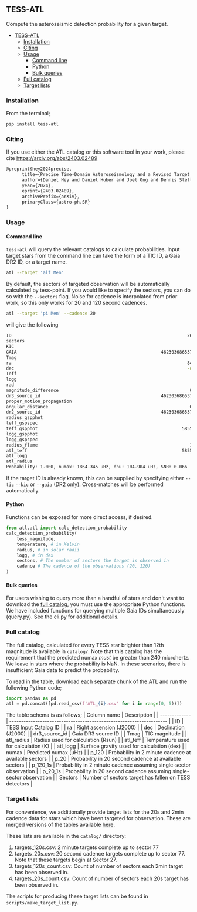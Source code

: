 ## TESS-ATL

Compute the asteroseismic detection probability for a given target.

- [TESS-ATL](#tess-atl)
  - [Installation](#installation)
  - [Citing](#citing)
  - [Usage](#usage)
    - [Command line](#command-line)
    - [Python](#python)
    - [Bulk queries](#bulk-queries)
  - [Full catalog](#full-catalog)
  - [Target lists](#target-lists)

### Installation

From the terminal;
```bash
pip install tess-atl
```


### Citing

If you use either the ATL catalog or this software tool in your work, please cite https://arxiv.org/abs/2403.02489
```tex
@preprint{hey2024precise,
      title={Precise Time-Domain Asteroseismology and a Revised Target List for TESS Solar-Like Oscillators}, 
      author={Daniel Hey and Daniel Huber and Joel Ong and Dennis Stello and Daniel Foreman-Mackey},
      year={2024},
      eprint={2403.02489},
      archivePrefix={arXiv},
      primaryClass={astro-ph.SR}
}
```
### Usage

#### Command line

`tess-atl` will query the relevant catalogs to calculate probabilities. Input target stars from the command line can take the form of a TIC ID, a Gaia DR2 ID, or a target name.

```bash
atl --target 'alf Men' 
```

By default, the sectors of targeted observation will be automatically calculated by tess-point. If you would like to specify the sectors, you can do so with the `--sectors` flag. Noise for cadence is interpolated from prior work, so this only works for 20 and 120 second cadences.

```bash
atl --target 'pi Men' --cadence 20
```
will give the following
```bash
ID                                                                   261136679
sectors                                                                     19
KIC                                                                       <NA>
GAIA                                                       4623036865373793408
Tmag                                                                    5.1054
ra                                                                   84.291188
dec                                                                  -80.46912
Teff                                                                    5992.1
logg                                                                    4.3589
rad                                                                    1.14889
magnitude_difference                                                  0.020912
dr3_source_id                                              4623036865373793408
proper_motion_propagation                                                 True
angular_distance                                                      0.122789
dr2_source_id                                              4623036865373793408
radius_gspphot                                                          1.2031
teff_gspspec                                                            6014.0
teff_gspphot                                                       5855.533203
logg_gspphot                                                            4.2235
logg_gspspec                                                              4.22
radius_flame                                                          1.204053
atl_teff                                                           5855.533203
atl_logg                                                                4.2235
atl_radius                                                              1.2031
Probability: 1.000, numax: 1864.345 uHz, dnu: 104.904 uHz, SNR: 0.066
```

If the target ID is already known, this can be supplied by specifying either `--tic` `--kic` or `--gaia` (DR2 only). Cross-matches will be performed automatically.

#### Python

Functions can be exposed for more direct access, if desired.

```python
from atl.atl import calc_detection_probability
calc_detection_probability(
    tess_magnitude,
    temperature, # in Kelvin
    radius, # in solar radii
    logg, # in dex
    sectors, # The number of sectors the target is observed in
    cadence # The cadence of the observations (20, 120)
)
```

#### Bulk queries

For users wishing to query more than a handful of stars and don't want to download the [full catalog](#full-catalog), you must use the appropriate Python functions. We have included functions for querying multiple Gaia IDs simultaneously (query.py). See the cli.py for additional details.

### Full catalog

The full catalog, calculated for every TESS star brighter than 12th magnitude is available in `catalog/`. Note that this catalog has the requirement that the predicted numax _must_ be greater than 240 microhertz. We leave in stars where the probability is NaN. In these scenarios, there is insufficient Gaia data to predict the probability.

To read in the table, download each separate chunk of the ATL and run the following Python code;
```python
import pandas as pd
atl = pd.concat([pd.read_csv(f'ATL_{i}.csv' for i in range(0, 5))])
```

The table schema is as follows;
| Column name   | Description                                                         |
| ------------- | ------------------------------------------------------------------- |
| ID            | TESS Input Catalog ID                                               |
| ra            | Right ascension (J2000)                                             |
| dec           | Declination (J2000)                                                 |
| dr3_source_id | Gaia DR3 source ID                                                  |
| Tmag          | TIC magnitude                                                       |
| atl_radius    | Radius used for calculation (Rsun)                                  |
| atl_teff      | Temperature used for calculation (K)                                |
| atl_logg      | Surface gravity used for calculation (dex)                          |
| numax         | Predicted numax (uHz)                                               |
| p_120         | Probability in 2 minute cadence at available sectors                |
| p_20          | Probability in 20 second cadence at available sectors               |
| p_120_1s      | Probability in 2 minute cadence assuming single-sector observation  |
| p_20_1s       | Probability in 20 second cadence assuming single-sector observation |
| Sectors       | Number of sectors target has fallen on TESS detectors               |

### Target lists

For convenience, we additionally provide target lists for the 20s and 2min cadence data for stars which have been targeted for observation. These are merged versions of the tables available [here](https://tess.mit.edu/public/target_lists/target_lists.html). 

These lists are available in the `catalog/` directory:

1. targets_120s.csv: 2 minute targets complete up to sector 77
2. targets_20s.csv: 20 second cadence targets complete up to sector 77. Note that these targets begin at Sector 27.
3. targets_120s_count.csv: Count of number of sectors each 2min target has been observed in.
4. targets_20s_count.csv: Count of number of sectors each 20s target has been observed in.

The scripts for producing these target lists can be found in `scripts/make_target_list.py`.